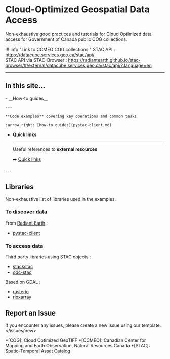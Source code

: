 # Cloud-Optimized Geospatial Data Access
Non-exhaustive good practices and tutorials for Cloud Optimized data access
for Government of Canada public COG collections. 

!!! info "Link to CCMEO COG collections "
    STAC API : <https://datacube.services.geo.ca/stac/api/>  
    STAC API via STAC-Browser : <https://radiantearth.github.io/stac-browser/#/external/datacube.services.geo.ca/stac/api/?.language=en>

<!--- 
What should be on the main page : 
A single sentence that says what the product is, succinctly and memorably.
A paragraph of one to three short sentences, that describe what the product does.
A third paragraph of similar length, this time explaining what need the product meets.
Finally, a paragraph that describes whom the product is useful for.
-->
---

## In this site...
<div class="grid cards" markdown>
-   __How-to guides__

    ---

    **Code examples** covering key operations and common tasks
    
    :arrow_right: [how-to guides](pystac-client.md)

-   __Quick links__

    ---

    Useful references to **external resources**  


    :arrow_right: [Quick links](reference.md)
</div>
---

## Libraries
Non-exhaustive list of libraries used in the examples.

### To discover data

From [Radiant Earth] :  

- [pystac-client]

### To access data  

Third party libraries using STAC objects :

- [stackstac]
- [odc-stac]

Based on GDAL :

- [rasterio]
- [rioxarray]

## Report an Issue

If you encounter any issues, please create a new issue using our template.
</issues/new>  

[pystac-client]: https://pystac-client.readthedocs.io/en/stable/usage.html
[rasterio]: https://rasterio.readthedocs.io/en/latest/quickstart.html
[stackstac]: https://stackstac.readthedocs.io/en/latest/basic.html
[odc-stac]: https://odc-stac.readthedocs.io/en/latest/
[rioxarray]: https://corteva.github.io/rioxarray/stable/
[Radiant Earth]: https://github.com/radiantearth
*[COG]: Cloud Optimized GeoTIFF
*[CCMEO]: Canadian Center for Mapping and Earth Observation, Natural Resources Canada
*[STAC]: Spatio-Temporal Asset Catalog
